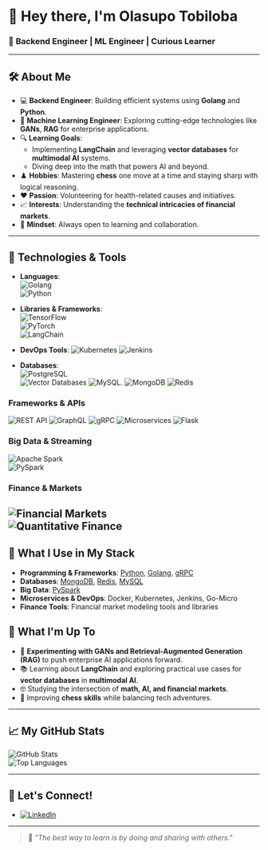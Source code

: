 # 👋 Hey there, I'm Olasupo Tobiloba 

### 🌟 **Backend Engineer | ML Engineer | Curious Learner**

---

## 🛠️ About Me
- 💻 **Backend Engineer**: Building efficient systems using **Golang** and **Python**.  
- 🤖 **Machine Learning Engineer**: Exploring cutting-edge technologies like **GANs**, **RAG** for enterprise applications.  
- 🔍 **Learning Goals**:  
  - Implementing **LangChain** and leveraging **vector databases** for **multimodal AI** systems.  
  - Diving deep into the math that powers AI and beyond.  
- ♟️ **Hobbies**: Mastering **chess** one move at a time and staying sharp with logical reasoning.  
- ❤️ **Passion**: Volunteering for health-related causes and initiatives.  
- 📈 **Interests**: Understanding the **technical intricacies of financial markets**.  
- 🌱 **Mindset**: Always open to learning and collaboration.

---

## 🔧 Technologies & Tools  
- **Languages**:  
  ![Golang](https://img.shields.io/badge/Golang-00ADD8?style=for-the-badge&logo=go&logoColor=white)  
  ![Python](https://img.shields.io/badge/Python-3776AB?style=for-the-badge&logo=python&logoColor=white)  

- **Libraries & Frameworks**:  
  ![TensorFlow](https://img.shields.io/badge/TensorFlow-FF6F00?style=for-the-badge&logo=tensorflow&logoColor=white)  
  ![PyTorch](https://img.shields.io/badge/PyTorch-EE4C2C?style=for-the-badge&logo=pytorch&logoColor=white)  
  ![LangChain](https://img.shields.io/badge/LangChain-%231C1E21?style=for-the-badge&logo=langchain&logoColor=white)

- **DevOps Tools**:
  ![Kubernetes](https://img.shields.io/badge/Kubernetes-326CE5?style=for-the-badge&logo=kubernetes&logoColor=white)
  ![Jenkins](https://img.shields.io/badge/Jenkins-D24939?style=for-the-badge&logo=jenkins&logoColor=white)

- **Databases**:  
  ![PostgreSQL](https://img.shields.io/badge/PostgreSQL-336791?style=for-the-badge&logo=postgresql&logoColor=white)  
  ![Vector Databases](https://img.shields.io/badge/Vector%20Databases-%23009639?style=for-the-badge&logo=apache&logoColor=white)
  ![MySQL](https://img.shields.io/badge/MySQL-4479A1?style=for-the-badge&logo=mysql&logoColor=white).
  ![MongoDB](https://img.shields.io/badge/MongoDB-47A248?style=for-the-badge&logo=mongodb&logoColor=white)
  ![Redis](https://img.shields.io/badge/Redis-DC382D?style=for-the-badge&logo=redis&logoColor=white)


### Frameworks & APIs
  ![REST API](https://img.shields.io/badge/REST-02569B?style=for-the-badge&logo=rest-api&logoColor=white)
  ![GraphQL](https://img.shields.io/badge/GraphQL-E10098?style=for-the-badge&logo=graphql&logoColor=white)
  ![gRPC](https://img.shields.io/badge/gRPC-0E8E9A?style=for-the-badge&logo=grpc&logoColor=white)
  ![Microservices](https://img.shields.io/badge/Microservices-FFCA28?style=for-the-badge&logo=microservices&logoColor=black)
  ![Flask](https://img.shields.io/badge/Flask-000000?style=for-the-badge&logo=flask&logoColor=white)

### Big Data & Streaming  
![Apache Spark](https://img.shields.io/badge/Apache%20Spark-E25A1C?style=for-the-badge&logo=apachespark&logoColor=white)  
![PySpark](https://img.shields.io/badge/PySpark-3670A0?style=for-the-badge&logo=python&logoColor=white)

### Finance & Markets  
![Financial Markets](https://img.shields.io/badge/Financial%20Markets-008080?style=for-the-badge&logo=money&logoColor=white)  
![Quantitative Finance](https://img.shields.io/badge/Quantitative%20Finance-1D3557?style=for-the-badge&logo=chart&logoColor=white)  
---

## 🌟 What I Use in My Stack  
- **Programming & Frameworks**: [Python](https://www.python.org), [Golang](https://golang.org), [gRPC](https://grpc.io)
- **Databases**: [MongoDB](https://www.mongodb.com), [Redis](https://redis.io), [MySQL](https://www.mysql.com)  
- **Big Data**: [PySpark](https://spark.apache.org/docs/latest/api/python/) 
- **Microservices & DevOps**: Docker, Kubernetes, Jenkins, Go-Micro 
- **Finance Tools**: Financial market modeling tools and libraries

## 🌟 What I'm Up To  
- 🚀 **Experimenting with GANs and Retrieval-Augmented Generation (RAG)** to push enterprise AI applications forward.  
- 📚 Learning about **LangChain** and exploring practical use cases for **vector databases** in **multimodal AI**.  
- 🤓 Studying the intersection of **math, AI, and financial markets**.  
- 🎯 Improving **chess skills** while balancing tech adventures.

---

## 📈 My GitHub Stats  
![GitHub Stats](https://github-readme-stats.vercel.app/api?username=rhydian-olasupo&show_icons=true&theme=radical)  
![Top Languages](https://github-readme-stats.vercel.app/api/top-langs/?username=rhydian-olasupo&layout=compact&theme=radical)  

---

## 💬 Let's Connect!  
- [![LinkedIn](https://img.shields.io/badge/LinkedIn-%230077B5?style=for-the-badge&logo=linkedin&logoColor=white)](https://www.linkedin.com/in/tobiloba-olasupo/)  


---

> 🌟 *"The best way to learn is by doing and sharing with others."*
